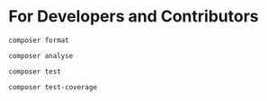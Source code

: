 # For Developers and Contributors

```shell
composer format 
```


```shell
composer analyse 
```

```shell
composer test 
```


```shell
composer test-coverage 
```
